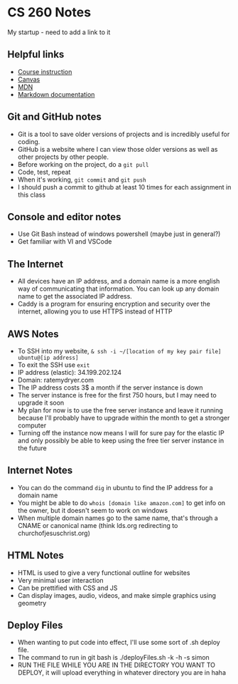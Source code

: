 # CS 260 Notes

My startup - need to add a link to it

## Helpful links

- [Course instruction](https://github.com/webprogramming260)
- [Canvas](https://byu.instructure.com)
- [MDN](https://developer.mozilla.org)
- [Markdown documentation](https://docs.github.com/en/get-started/writing-on-github/getting-started-with-writing-and-formatting-on-github/basic-writing-and-formatting-syntax)

## Git and GitHub notes

- Git is a tool to save older versions of projects and is incredibly useful for coding.
- GitHub is a website where I can view those older versions as well as other projects by other people.
- Before working on the project, do a `git pull`
- Code, test, repeat
- When it's working, `git commit` and `git push`
- I should push a commit to github at least 10 times for each assignment in this class

## Console and editor notes

- Use Git Bash instead of windows powershell (maybe just in general?)
- Get familiar with VI and VSCode

## The Internet

- All devices have an IP address, and a domain name is a more english way of communicating that information. You can look up any domain name to get the associated IP address.
- Caddy is a program for ensuring encryption and security over the internet, allowing you to use HTTPS instead of HTTP

## AWS Notes

- To SSH into my website, `& ssh -i ~/[location of my key pair file] ubuntu@[ip address]`
- To exit the SSH use `exit`
- IP address (elastic): 34.199.202.124
- Domain: ratemydryer.com
- The IP address costs 3$ a month if the server instance is down
- The server instance is free for the first 750 hours, but I may need to upgrade it soon
- My plan for now is to use the free server instance and leave it running because I'll probably have to upgrade within the month to get a stronger computer
- Turning off the instance now means I will for sure pay for the elastic IP and only possibly be able to keep using the free tier server instance in the future

## Internet Notes

- You can do the command `dig` in ubuntu to find the IP address for a domain name
- You might be able to do `whois [domain like amazon.com]` to get info on the owner, but it doesn't seem to work on windows
- When multiple domain names go to the same name, that's through a CNAME or canonical name (think lds.org redirecting to churchofjesuschrist.org)

## HTML Notes

- HTML is used to give a very functional outline for websites
- Very minimal user interaction
- Can be prettified with CSS and JS
- Can display images, audio, videos, and make simple graphics using geometry

## Deploy Files

- When wanting to put code into effect, I'll use some sort of .sh deploy file.
- The command to run in git bash is ./deployFiles.sh -k <yourpemkey> -h <yourdomain> -s simon
- RUN THE FILE WHILE YOU ARE IN THE DIRECTORY YOU WANT TO DEPLOY, it will upload everything in whatever directory you are in haha